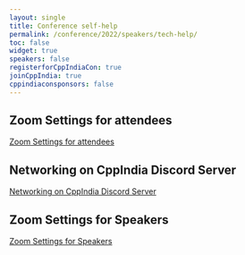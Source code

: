 ```yaml
---
layout: single
title: Conference self-help
permalink: /conference/2022/speakers/tech-help/
toc: false
widget: true
speakers: false
registerforCppIndiaCon: true
joinCppIndia: true
cppindiaconsponsors: false
---
```


## Zoom Settings for attendees
[Zoom Settings for attendees](/conference/2022/speakers/attendee_zoom_setting/)

## Networking on CppIndia Discord Server
[Networking on CppIndia Discord Server](/conference/2022/networking/)

## Zoom Settings for Speakers
[Zoom Settings for Speakers](/conference/2022/speakers/zoom_settings/)